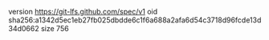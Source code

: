 version https://git-lfs.github.com/spec/v1
oid sha256:a1342d5ec1eb27fb025dbdde6c1f6a688a2afa6d54c3718d96fcde13d34d0662
size 756
